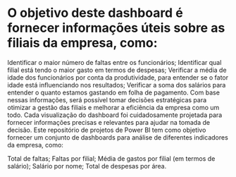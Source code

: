# O objetivo deste dashboard é fornecer informações úteis sobre as filiais da empresa, como:

Identificar o maior número de faltas entre os funcionários;
Identificar qual filial está tendo o maior gasto em termos de despesas;
Verificar a média de idade dos funcionários por conta da produtividade, para entender se o fator idade está influenciando nos resultados;
Verificar a soma dos salários para entender o quanto estamos gastando em folha de pagamento.
Com base nessas informações, será possível tomar decisões estratégicas para otimizar a gestão das filiais e melhorar a eficiência da empresa como um todo. Cada visualização do dashboard foi cuidadosamente projetada para fornecer informações precisas e relevantes para ajudar na tomada de decisão.
Este repositório de projetos de Power BI tem como objetivo fornecer um conjunto de dashboards para análise de diferentes indicadores da empresa, como:

Total de faltas;
Faltas por filial;
Média de gastos por filial (em termos de salário);
Salário por nome;
Total de despesas por área.
